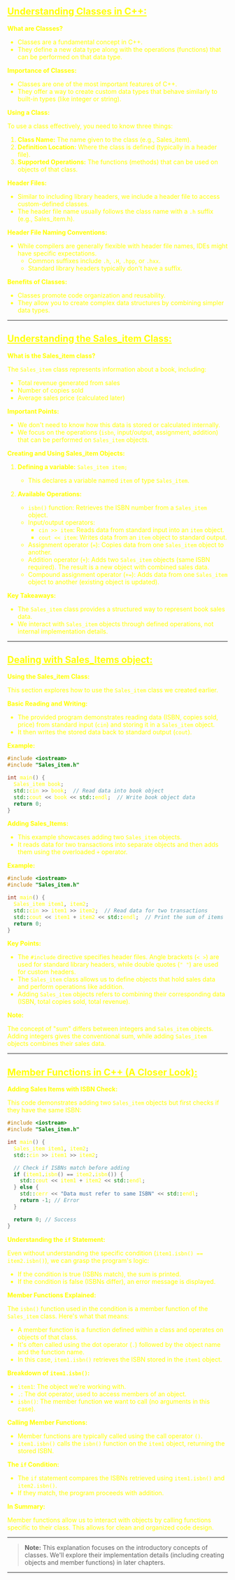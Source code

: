 ## <font color="yellow"><u>Understanding Classes in C++:</u></f>

**What are Classes?**

- Classes are a fundamental concept in C++.
- They define a new data type along with the operations (functions) that can be performed on that data type.

**Importance of Classes:**

- Classes are one of the most important features of C++.
- They offer a way to create custom data types that behave similarly to built-in types (like integer or string).

**Using a Class:**

To use a class effectively, you need to know three things:

1. **Class Name:** The name given to the class (e.g., Sales_item).
2. **Definition Location:** Where the class is defined (typically in a header file).
3. **Supported Operations:** The functions (methods) that can be used on objects of that class.

**Header Files:**

- Similar to including library headers, we include a header file to access custom-defined classes.
- The header file name usually follows the class name with a `.h` suffix (e.g., Sales_item.h).

**Header File Naming Conventions:**

- While compilers are generally flexible with header file names, IDEs might have specific expectations.
    - Common suffixes include `.h`, `.H`, `.hpp`, or `.hxx`.
    - Standard library headers typically don't have a suffix.

**Benefits of Classes:**

- Classes promote code organization and reusability.
- They allow you to create complex data structures by combining simpler data types.

---
## <font color="yellow"><u>Understanding the Sales_item Class:</u></f>

**What is the Sales_item class?**

The `Sales_item` class represents information about a book, including:

- Total revenue generated from sales
- Number of copies sold
- Average sales price (calculated later)

**Important Points:**

- We don't need to know how this data is stored or calculated internally.
- We focus on the operations (`isbn`, input/output, assignment, addition) that can be performed on `Sales_item` objects.

**Creating and Using Sales_item Objects:**

1. **Defining a variable:** `Sales_item item;`
    
    - This declares a variable named `item` of type `Sales_item`.
2. **Available Operations:**
    
    - `isbn()` function: Retrieves the ISBN number from a `Sales_item` object.
    - Input/output operators:
        - `cin >> item`: Reads data from standard input into an `item` object.
        - `cout << item`: Writes data from an `item` object to standard output.
    - Assignment operator (`=`): Copies data from one `Sales_item` object to another.
    - Addition operator (`+`): Adds two `Sales_item` objects (same ISBN required). The result is a new object with combined sales data.
    - Compound assignment operator (`+=`): Adds data from one `Sales_item` object to another (existing object is updated).

**Key Takeaways:**

- The `Sales_item` class provides a structured way to represent book sales data.
- We interact with `Sales_item` objects through defined operations, not internal implementation details.

---
## <font color="yellow"><u>Dealing with Sales_Items object:</u></f>

**Using the Sales_item Class:**

This section explores how to use the `Sales_item` class we created earlier.

**Basic Reading and Writing:**

- The provided program demonstrates reading data (ISBN, copies sold, price) from standard input (`cin`) and storing it in a `Sales_item` object.
- It then writes the stored data back to standard output (`cout`).

**Example:**

```cpp
#include <iostream>
#include "Sales_item.h"

int main() {
  Sales_item book;
  std::cin >> book;  // Read data into book object
  std::cout << book << std::endl;  // Write book object data
  return 0;
}
```

**Adding Sales_Items:**

- This example showcases adding two `Sales_item` objects.
- It reads data for two transactions into separate objects and then adds them using the overloaded `+` operator.

**Example:**

```cpp
#include <iostream>
#include "Sales_item.h"

int main() {
  Sales_item item1, item2;
  std::cin >> item1 >> item2;  // Read data for two transactions
  std::cout << item1 + item2 << std::endl;  // Print the sum of items
  return 0;
}
```

**Key Points:**

- The `#include` directive specifies header files. Angle brackets (`< >`) are used for standard library headers, while double quotes (`" "`) are used for custom headers.
- The `Sales_item` class allows us to define objects that hold sales data and perform operations like addition.
- Adding `Sales_item` objects refers to combining their corresponding data (ISBN, total copies sold, total revenue).

**Note:**

The concept of "sum" differs between integers and `Sales_item` objects. Adding integers gives the conventional sum, while adding `Sales_item` objects combines their sales data.

---
## <font color="yellow"><u>Member Functions in C++ (A Closer Look):</u></f>

**Adding Sales Items with ISBN Check:**

This code demonstrates adding two `Sales_item` objects but first checks if they have the same ISBN:

```cpp
#include <iostream>
#include "Sales_item.h"

int main() {
  Sales_item item1, item2;
  std::cin >> item1 >> item2;

  // Check if ISBNs match before adding
  if (item1.isbn() == item2.isbn()) {
    std::cout << item1 + item2 << std::endl;
  } else {
    std::cerr << "Data must refer to same ISBN" << std::endl;
    return -1; // Error
  }

  return 0; // Success
}
```

**Understanding the `if` Statement:**

Even without understanding the specific condition (`item1.isbn() == item2.isbn()`), we can grasp the program's logic:

- If the condition is true (ISBNs match), the sum is printed.
- If the condition is false (ISBNs differ), an error message is displayed.

**Member Functions Explained:**

The `isbn()` function used in the condition is a member function of the `Sales_item` class. Here's what that means:

- A member function is a function defined within a class and operates on objects of that class.
- It's often called using the dot operator (`.`) followed by the object name and the function name.
- In this case, `item1.isbn()` retrieves the ISBN stored in the `item1` object.

**Breakdown of `item1.isbn()`:**

- `item1`: The object we're working with.
- `.`: The dot operator, used to access members of an object.
- `isbn()`: The member function we want to call (no arguments in this case).

**Calling Member Functions:**

- Member functions are typically called using the call operator `()`.
- `item1.isbn()` calls the `isbn()` function on the `item1` object, returning the stored ISBN.

**The `if` Condition:**

- The `if` statement compares the ISBNs retrieved using `item1.isbn()` and `item2.isbn()`.
- If they match, the program proceeds with addition.

**In Summary:**

Member functions allow us to interact with objects by calling functions specific to their class. This allows for clean and organized code design.

---

> **Note:** This explanation focuses on the introductory concepts of classes. We'll explore their implementation details (including creating objects and member functions) in later chapters.

---
